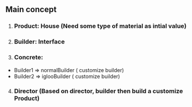 ## Main concept

1. ### Product: House (Need some type of material as intial value)
2. ### Builder: Interface
3. ### Concrete:

- Builder1 => normalBuilder ( customize builder)
- Builder2 => iglooBuilder ( customize builder)

4. ### Director (Based on director, builder then build a customize Product)
